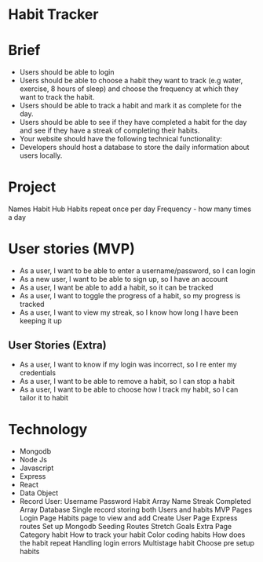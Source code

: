 Habit Tracker
=============

# Brief
- Users should be able to login
- Users should be able to choose a habit they want to track (e.g water, exercise, 8 hours of sleep) and choose the frequency at which they want to track the habit.
- Users should be able to track a habit and mark it as complete for the day.
- Users should be able to see if they have completed a habit for the day and see if they have a streak of completing their habits.
- Your website should have the following technical functionality:
- Developers should host a database to store the daily information about users locally.

# Project 
Names
Habit Hub
Habits repeat once per day
Frequency - how many times a day

# User stories (MVP)
- As a user, I want to be able to enter a username/password, so I can login
- As a new user, I want to be able to sign up, so I have an account
- As a user, I want be able to add a habit, so it can be tracked
- As a user, I want to toggle the progress of a habit, so my progress is tracked
- As a user, I want to view my streak, so I know how long I have been keeping it up

## User Stories (Extra)
- As a user, I want to know if my login was incorrect, so I re enter my credentials
- As a user, I want to be able to remove a habit, so I can stop a habit
- As a user, I want to be able to choose how I track my habit, so I can tailor it to habit

# Technology
- Mongodb
- Node Js
- Javascript
- Express
- React
- Data Object
- Record
User:
Username
Password
Habit Array
Name
Streak
Completed Array
Database
Single record storing both Users and habits
MVP
Pages
Login Page
Habits page to view and add
Create User Page
Express routes
Set up Mongodb
Seeding
Routes
Stretch Goals
Extra Page
Category habit
How to track your habit
Color coding habits
How does the habit repeat
Handling login errors
Multistage habit
Choose pre setup habits
